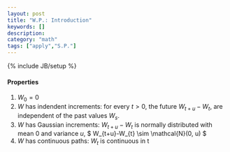 ```yaml
---
layout: post
title: "W.P.: Introduction"
keywords: []
description: 
category: "math"
tags: ["apply","S.P."]
---
```

{% include JB/setup %}


#### Properties
1. $W_0 = 0$
2. $W$ has indendent increments: for every $t>0$, the future $W_{t+u} - W_{t}$,
   are independent of the past values $W_s$.
3. $W$ has Gaussian increments: $W_{t+u} - W_t$ is normally distributed with
   mean 0 and variance $u$, $ W_{t+u}-W_{t} \sim \mathcal{N}(0, u) $
4. $W$ has continuous paths: $W_t$ is continuous in t

